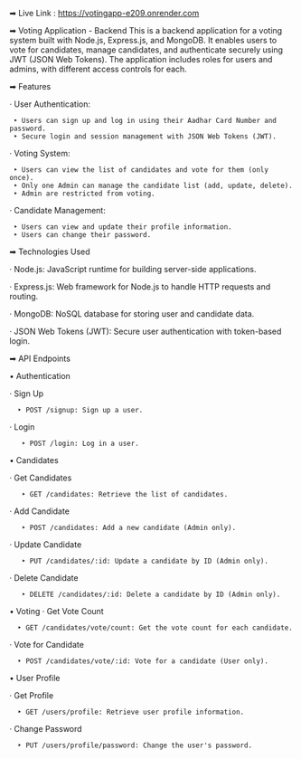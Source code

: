 ➡ Live Link :
https://votingapp-e209.onrender.com

➡ Voting Application - Backend
This is a backend application for a voting system built with Node.js, Express.js, and MongoDB. It enables users to vote for candidates, manage candidates, and authenticate securely using JWT (JSON Web Tokens). The application includes roles for users and admins, with different access controls for each.

➡ Features


· User Authentication:

     ‣ Users can sign up and log in using their Aadhar Card Number and password.
     ‣ Secure login and session management with JSON Web Tokens (JWT).
     
· Voting System:

     ‣ Users can view the list of candidates and vote for them (only once).
     ‣ Only one Admin can manage the candidate list (add, update, delete).
     ‣ Admin are restricted from voting.
     
· Candidate Management:

     ‣ Users can view and update their profile information.
     ‣ Users can change their password.
    
➡ Technologies Used

· Node.js: JavaScript runtime for building server-side applications.

· Express.js: Web framework for Node.js to handle HTTP requests and routing.

· MongoDB: NoSQL database for storing user and candidate data.

· JSON Web Tokens (JWT): Secure user authentication with token-based login.

➡ API Endpoints

 • Authentication
 
   · Sign Up
   
      ‣ POST /signup: Sign up a user.
      
   · Login
   
       ‣ POST /login: Log in a user.
       
 • Candidates
 
   · Get Candidates
   
       ‣ GET /candidates: Retrieve the list of candidates.
       
   · Add Candidate
   
       ‣ POST /candidates: Add a new candidate (Admin only).
       
   · Update Candidate
   
       ‣ PUT /candidates/:id: Update a candidate by ID (Admin only).
       
   · Delete Candidate
   
       ‣ DELETE /candidates/:id: Delete a candidate by ID (Admin only).
       
• Voting
   · Get Vote Count
   
      ‣ GET /candidates/vote/count: Get the vote count for each candidate.
      
   · Vote for Candidate
   
      ‣ POST /candidates/vote/:id: Vote for a candidate (User only).
      
• User Profile

   · Get Profile
   
      ‣ GET /users/profile: Retrieve user profile information.
      
   · Change Password
   
      ‣ PUT /users/profile/password: Change the user's password.
